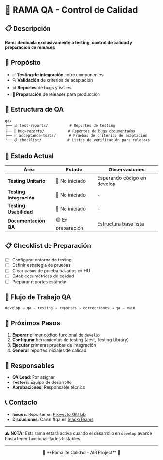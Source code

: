 # 🧪 RAMA QA - Control de Calidad

## 📋 Descripción
**Rama dedicada exclusivamente a testing, control de calidad y preparación de releases**

## 🎯 Propósito
- ✅ **Testing de integración** entre componentes
- 🔍 **Validación** de criterios de aceptación  
- 📊 **Reportes** de bugs y issues
- 🚀 **Preparación** de releases para producción

## 📁 Estructura de QA
```
qa/
├── 📊 test-reports/          # Reportes de testing
├── 🐛 bug-reports/           # Reportes de bugs documentados
├── ✅ acceptance-tests/      # Pruebas de criterios de aceptación
└── 📋 checklist/            # Listas de verificación para releases
```

## 🚦 Estado Actual
| Área | Estado | Observaciones |
|------|--------|---------------|
| **Testing Unitario** | 🔴 No iniciado | Esperando código en develop |
| **Testing Integración** | 🔴 No iniciado | - |
| **Testing Usabilidad** | 🔴 No iniciado | - |
| **Documentación QA** | 🟡 En preparación | Estructura base lista |

## 📋 Checklist de Preparación
- [ ] Configurar entorno de testing
- [ ] Definir estrategia de pruebas
- [ ] Crear casos de prueba basados en HU
- [ ] Establecer métricas de calidad
- [ ] Preparar reportes estándar

## 🔄 Flujo de Trabajo QA
```
develop → qa → testing → reportes → correcciones → qa → main
```

## 📅 Próximos Pasos
1. **Esperar** primer código funcional de `develop`
2. **Configurar** herramientas de testing (Jest, Testing Library)
3. **Ejecutar** primeras pruebas de integración
4. **Generar** reportes iniciales de calidad

## 👥 Responsables
- **QA Lead**: Por asignar
- **Testers**: Equipo de desarrollo
- **Aprobaciones**: Responsable técnico

## 📞 Contacto
- **Issues**: Reportar en [Proyecto GitHub]([url])
- **Discusiones**: Canal #qa en [Slack/Teams]([url])

---

**⚠️ NOTA:** Esta rama estará activa cuando el desarrollo en `develop` avance hasta tener funcionalidades testables.

---
<div align="center">
🔬 **Rama de Calidad - AIR Project** 🎯
</div>